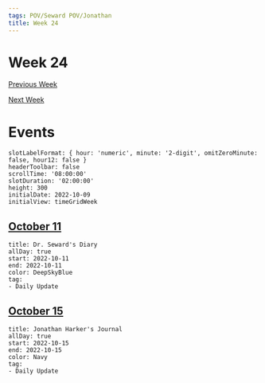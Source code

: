 ```yaml
---
tags: POV/Seward POV/Jonathan 
title: Week 24
---
```


# Week 24

[Previous Week](2022-W41)

[Next Week](2022-W43)

# Events

```itinerary
slotLabelFormat: { hour: 'numeric', minute: '2-digit', omitZeroMinute: false, hour12: false }
headerToolbar: false
scrollTime: '08:00:00'
slotDuration: '02:00:00'
height: 300
initialDate: 2022-10-09
initialView: timeGridWeek
```

## [October 11](2022-10-11.md)

```itinerary-event
title: Dr. Seward's Diary
allDay: true
start: 2022-10-11
end: 2022-10-11
color: DeepSkyBlue
tag:
- Daily Update
```

## [October 15](2022-10-15.md)

```itinerary-event
title: Jonathan Harker's Journal
allDay: true
start: 2022-10-15
end: 2022-10-15
color: Navy
tag:
- Daily Update
```

